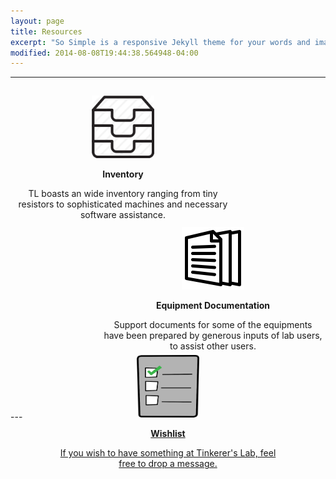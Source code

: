 ```yaml
---
layout: page
title: Resources
excerpt: "So Simple is a responsive Jekyll theme for your words and images."
modified: 2014-08-08T19:44:38.564948-04:00
---
```


---
<div id="family">
	<div id="top">
		<a href="/inventory">
			<div id="left">
				<center>
					<img src="/images/inventory.png" alt="Inventory" height="100" width="100">
					<p><b>Inventory</b></p>
					<p>TL boasts an wide inventory ranging from tiny resistors to sophisticated machines and necessary software assistance.</p>
				</center>
			</div>
		</a>
		<a href="/documentation">
			<div id="right">
				<center>
					<img src="/images/documentation.png" alt="Equipment Documentation" height="100" width="100">
					<p><b>Equipment Documentation</b></p>
					<p>Support documents for some of the equipments have been prepared by generous inputs of lab users, to assist other users.</p><br>
				</center>
			</div>
		</a>
	</div>
	<br>
	<center>
		<a href="/wishlist">
			<div id="bottom" width="350">
				<center>
					<img src="/images/wishlist.png" alt="Wishlist" height="100" width="100">
					<p><b>Wishlist</b></p>
					<p>If you wish to have something at Tinkerer's Lab, feel free to drop a message.</p>
				</center>
			</div>
		</a>
	</center>
	<br>
</div>
---

<style type="text/css">

#left{
	float: left;
	padding: 5px 5px 5px 5px;
	clear: left;
}
#right{
	float: right;
	padding: 5px 5px 5px 5px;
	clear: right;
}
#left, #right, #bottom {
	height: 200px;
	width: 350px;
}
#top{
	position: relative;
	margin:0px 0px 250px 0px;
	clear: both;
}
#family{
	height: 500px;
	padding: 10px 0px 10px 0px;
}
#bottom{
	position: relative;
	padding: 50px 5px 5px 5px;
	margin: 50px 0px 10px 0px;
}
</style>